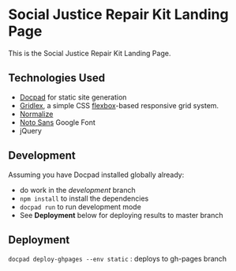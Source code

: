 # Social Justice Repair Kit Landing Page

This is the Social Justice Repair Kit Landing Page.

## Technologies Used

* [Docpad](https://docpad.org/) for static site generation
* [Gridlex](http://gridlex.devlint.fr/), a simple CSS [flexbox](http://dev.w3.org/csswg/css-flexbox/)-based responsive grid system.
* [Normalize](https://necolas.github.io/normalize.css/)
* [Noto Sans](https://fonts.google.com/specimen/Noto+Sans) Google Font
* jQuery

## Development

Assuming you have Docpad installed globally already:

* do work in the *development* branch
* `npm install` to install the dependencies
* `docpad run` to run development mode
* See **Deployment** below for deploying results to master branch

## Deployment

`docpad deploy-ghpages --env static` : deploys to gh-pages branch
